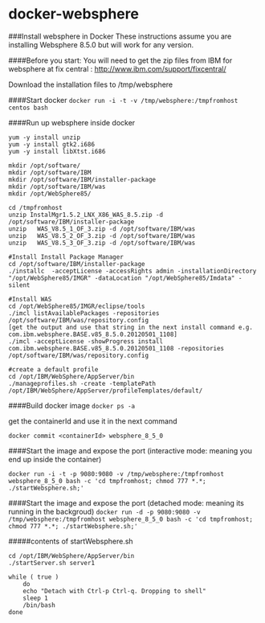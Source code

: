 docker-websphere
================

###Install websphere in Docker
These instructions assume you are installing Websphere 8.5.0 but will work for any version.

####Before you start:
You will need to get the zip files from IBM for websphere at fix central : http://www.ibm.com/support/fixcentral/

Download the installation files to /tmp/websphere


####Start docker 
 ```docker run -i -t -v /tmp/websphere:/tmpfromhost centos bash ```

####Run up websphere inside docker
 ```
yum -y install unzip
yum -y install gtk2.i686
yum -y install libXtst.i686

mkdir /opt/software/
mkdir /opt/software/IBM
mkdir /opt/software/IBM/installer-package
mkdir /opt/software/IBM/was
mkdir /opt/WebSphere85/

cd /tmpfromhost
unzip InstalMgr1.5.2_LNX_X86_WAS_8.5.zip -d /opt/software/IBM/installer-package
unzip   WAS_V8.5_1_OF_3.zip -d /opt/software/IBM/was
unzip   WAS_V8.5_2_OF_3.zip -d /opt/software/IBM/was
unzip   WAS_V8.5_3_OF_3.zip -d /opt/software/IBM/was

#Install Install Package Manager
cd /opt/software/IBM/installer-package
./installc  -acceptLicense -accessRights admin -installationDirectory "/opt/WebSphere85/IMGR" -dataLocation "/opt/WebSphere85/Imdata" -silent

#Install WAS
cd /opt/WebSphere85/IMGR/eclipse/tools
./imcl listAvailablePackages -repositories /opt/software/IBM/was/repository.config
[get the output and use that string in the next install command e.g. com.ibm.websphere.BASE.v85_8.5.0.20120501_1108]
./imcl -acceptLicense -showProgress install com.ibm.websphere.BASE.v85_8.5.0.20120501_1108 -repositories  /opt/software/IBM/was/repository.config

#create a default profile
cd /opt/IBM/WebSphere/AppServer/bin
./manageprofiles.sh -create -templatePath /opt/IBM/WebSphere/AppServer/profileTemplates/default/
 ```
 
####Build docker image
```docker ps -a```

get the containerId and use it in the next command

```docker commit <containerId> websphere_8_5_0```

####Start the image and expose the port (interactive mode: meaning you end up inside the container)

```docker run -i -t -p 9080:9080 -v /tmp/websphere:/tmpfromhost websphere_8_5_0 bash -c 'cd tmpfromhost; chmod 777 *.*; ./startWebsphere.sh;'```

####Start the image and expose the port (detached mode: meaning its running in the backgroud)
```docker run -d -p 9080:9080 -v /tmp/websphere:/tmpfromhost websphere_8_5_0 bash -c 'cd tmpfromhost; chmod 777 *.*; ./startWebsphere.sh;'```

#####contents of startWebsphere.sh
```
cd /opt/IBM/WebSphere/AppServer/bin
./startServer.sh server1

while ( true )
    do
    echo "Detach with Ctrl-p Ctrl-q. Dropping to shell"
    sleep 1
    /bin/bash
done
```

